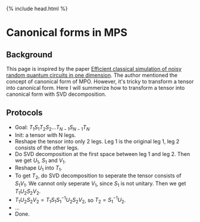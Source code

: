 {% include head.html %}

# Canonical forms in MPS

## Background

This page is inspired by the paper [Efficient classical simulation of noisy random quantum circuits in one dimension](https://quantum-journal.org/papers/q-2020-09-11-318/). The author mentioned the concept of canonical form of MPO. However, it's tricky to transform a tensor into canonical form. Here I will summerize how to transform a tensor into canonical form with SVD decomposition.

## Protocols

- Goal: $T_1 S_1 T_2 S_2 ... T_{N-1} S_{N-1} T_N$
- Init: a tensor with N legs.
- Reshape the tensor into only 2 legs. Leg 1 is the original leg 1, leg 2 consists of the other legs.
- Do SVD decomposition at the first space between leg 1 and leg 2. Then we get $U_1$, $S_1$ and $V_1$.
- Reshape $U_1$ into $T_1$.
- To get $T_2$, do SVD decomposition to seperate the tensor consists of $S_1 V_1$. We cannot only seperate $V_1$, since $S_1$ is not unitary. Then we get $T_1 U_2 S_2 V_2$.
- $T_1 U_2 S_2 V_2=T_1 S_1 S_1^{-1} U_2 S_2 V_2$, so $T_2=S_1^{-1} U_2$.
- ...
- Done.
